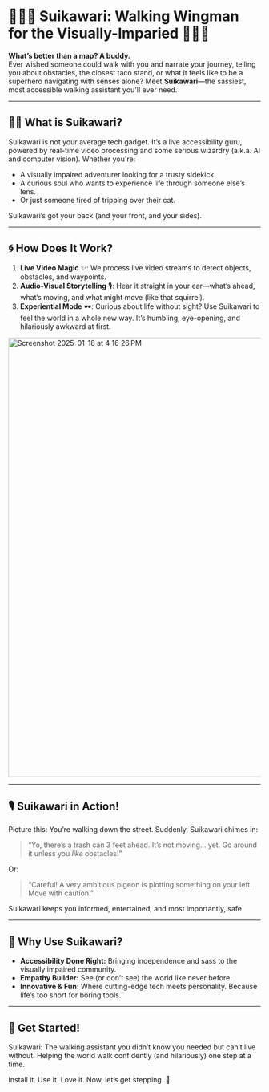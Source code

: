 # 🚶‍♂️🦮 **Suikawari: Walking Wingman for the Visually-Imparied** 🦮🚶‍♀️  

**What’s better than a map? A buddy.**   
Ever wished someone could walk with you and narrate your journey, telling you about obstacles, the closest taco stand, or what it feels like to be a superhero navigating with senses alone? Meet **Suikawari**—the sassiest, most accessible walking assistant you'll ever need.  

---

## 🧑‍🎤 **What is Suikawari?**
Suikawari is not your average tech gadget. It’s a live accessibility guru, powered by real-time video processing and some serious wizardry (a.k.a. AI and computer vision). Whether you're:  
- A visually impaired adventurer looking for a trusty sidekick.  
- A curious soul who wants to experience life through someone else’s lens.  
- Or just someone tired of tripping over their cat.  

Suikawari’s got your back (and your front, and your sides).  

---

## 🌀 **How Does It Work?**
1. **Live Video Magic** ✨: We process live video streams to detect objects, obstacles, and waypoints.  
2. **Audio-Visual Storytelling** 🎙️: Hear it straight in your ear—what’s ahead, what’s moving, and what might move (like that squirrel).  
3. **Experiential Mode** 🕶️: Curious about life without sight? Use Suikawari to feel the world in a whole new way. It’s humbling, eye-opening, and hilariously awkward at first.  
<img width="876" alt="Screenshot 2025-01-18 at 4 16 26 PM" src="https://github.com/user-attachments/assets/434bd920-08c8-43c7-8918-2bd3782d6f89" />

---

## 🎙️ **Suikawari in Action!**  
Picture this: You’re walking down the street. Suddenly, Suikawari chimes in:  
> “Yo, there’s a trash can 3 feet ahead. It’s not moving… yet. Go around it unless you *like* obstacles!”  

Or:  
> “Careful! A very ambitious pigeon is plotting something on your left. Move with caution.”  

Suikawari keeps you informed, entertained, and most importantly, safe.  

---

## 🎯 **Why Use Suikawari?**
- **Accessibility Done Right:** Bringing independence and sass to the visually impaired community.  
- **Empathy Builder:** See (or don’t see) the world like never before.  
- **Innovative & Fun:** Where cutting-edge tech meets personality. Because life’s too short for boring tools.  

---

## 🚀 **Get Started!**  
Suikawari: The walking assistant you didn’t know you needed but can’t live without. Helping the world walk confidently (and hilariously) one step at a time.  

Install it. Use it. Love it. Now, let’s get stepping. 👟
